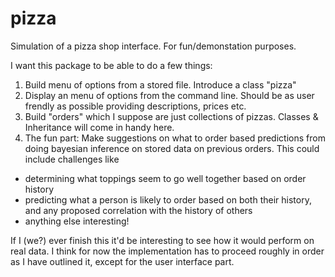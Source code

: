 # pizza
Simulation of a pizza shop interface. For fun/demonstation purposes.

I want this package to be able to do a few things:
1) Build menu of options from a stored file. Introduce a class "pizza"
2) Display an menu of options from the command line. Should be as user frendly as possible providing descriptions, prices etc.
3) Build "orders" which I suppose are just collections of pizzas. Classes & Inheritance will come in handy here.
4) The fun part: Make suggestions on what to order based predictions from doing bayesian inference on stored data on previous orders. This could include challenges like 
* determining what toppings seem to go well together based on order history
* predicting what a person is likely to order based on both their history, and any proposed correlation with the history of others
* anything else interesting!

If I (we?) ever finish this it'd be interesting to see how it would perform on real data. I think for now the implementation has to proceed roughly in order as I have outlined it, except for the user interface part.
